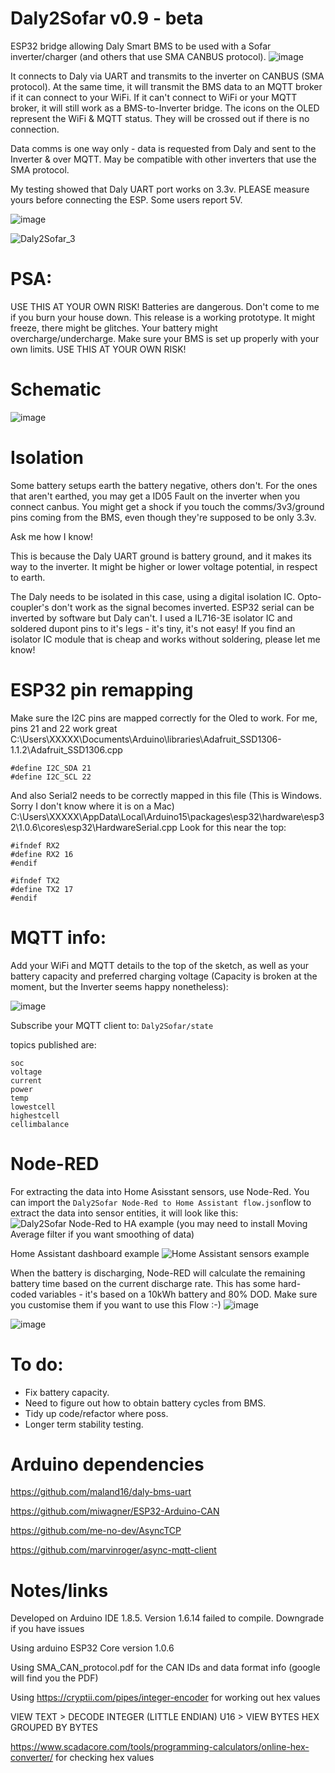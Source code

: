 # Daly2Sofar v0.9 - beta
ESP32 bridge allowing Daly Smart BMS to be used with a Sofar inverter/charger (and others that use SMA CANBUS protocol).
![image](https://user-images.githubusercontent.com/43951291/164516928-52ea70e6-35d5-4c46-9d18-d0e2efe84e6b.png)


It connects to Daly via UART and transmits to the inverter on CANBUS (SMA protocol).
At the same time, it will transmit the BMS data to an MQTT broker if it can connect to your WiFi.
If it can't connect to WiFi or your MQTT broker, it will still work as a BMS-to-Inverter bridge.
The icons on the OLED represent the WiFi & MQTT status. They will be crossed out if there is no connection.

Data comms is one way only - data is requested from Daly and sent to the Inverter & over MQTT.
May be compatible with other inverters that use the SMA protocol.

My testing showed that Daly UART port works on 3.3v. PLEASE measure yours before connecting the ESP. Some users report 5V.

![image](https://user-images.githubusercontent.com/43951291/164516992-e57eed06-884a-4738-b35d-9d546e7b2dab.png)

![Daly2Sofar_3](https://user-images.githubusercontent.com/43951291/164450894-d7f85e7a-e5d1-40e6-8250-39d048bfd524.jpg)



# PSA:
USE THIS AT YOUR OWN RISK!
Batteries are dangerous. Don't come to me if you burn your house down.
This release is a working prototype. It might freeze, there might be glitches. Your battery might overcharge/undercharge. Make sure your BMS is set up properly with your own limits.
USE THIS AT YOUR OWN RISK!

# Schematic
![image](https://user-images.githubusercontent.com/43951291/164475730-a8ae568a-6bad-427c-bce5-01f2ea579785.png)


# Isolation
Some battery setups earth the battery negative, others don't.
For the ones that aren't earthed, you may get a ID05 Fault on the inverter when you connect canbus.
You might get a shock if you touch the comms/3v3/ground pins coming from the BMS, even though they're supposed to be only 3.3v.

Ask me how I know!

This is because the Daly UART ground is battery ground, and it makes its way to the inverter.
It might be higher or lower voltage potential, in respect to earth.

The Daly needs to be isolated in this case, using a digital isolation IC.
Opto-coupler's don't work as the signal becomes inverted. ESP32 serial can be inverted by software but Daly can't.
I used a IL716-3E isolator IC and soldered dupont pins to it's legs - it's tiny, it's not easy!
If you find an isolator IC module that is cheap and works without soldering, please let me know!


# ESP32 pin remapping
Make sure the I2C pins are mapped correctly for the Oled to work. For me, pins 21 and 22 work great
C:\Users\XXXXX\Documents\Arduino\libraries\Adafruit_SSD1306-1.1.2\Adafruit_SSD1306.cpp
```
#define I2C_SDA 21
#define I2C_SCL 22
```

And also Serial2 needs to be correctly mapped in this file (This is Windows. Sorry I don't know where it is on a Mac)
C:\Users\XXXXX\AppData\Local\Arduino15\packages\esp32\hardware\esp32\1.0.6\cores\esp32\HardwareSerial.cpp
Look for this near the top:
```
#ifndef RX2
#define RX2 16
#endif

#ifndef TX2
#define TX2 17
#endif
```


# MQTT info:
Add your WiFi and MQTT details to the top of the sketch, as well as your battery capacity and preferred charging voltage (Capacity is broken at the moment, but the Inverter seems happy nonetheless):

![image](https://user-images.githubusercontent.com/43951291/164454052-098721e5-b45f-4cef-878d-7d6928e60f59.png)

Subscribe your MQTT client to:
```Daly2Sofar/state```

topics published are:
```
soc
voltage
current
power
temp
lowestcell
highestcell
cellimbalance
```

# Node-RED
For extracting the data into Home Asisstant sensors, use Node-Red. You can import the ```Daly2Sofar Node-Red to Home Assistant flow.json```flow to extract the data into sensor entities, it will look like this:
![Daly2Sofar Node-Red to HA example](https://user-images.githubusercontent.com/43951291/164437077-1af12d01-b174-4be1-bb78-2a273e6da55a.jpg)
(you may need to install Moving Average filter if you want smoothing of data)

Home Assistant dashboard example
![Home Assistant sensors example](https://user-images.githubusercontent.com/43951291/164439575-7c585c8e-12b4-412a-9ef5-60dd962c2ea7.jpg)

When the battery is discharging, Node-RED will calculate the remaining battery time based on the current discharge rate.
This has some hard-coded variables - it's based on a 10kWh battery and 80% DOD. Make sure you customise them if you want to use this Flow :-)
![image](https://user-images.githubusercontent.com/43951291/164440385-f34659a5-c4ad-48e3-82c1-d9a69adf85bb.png)

![image](https://user-images.githubusercontent.com/43951291/164440193-95620cbc-c11d-4a18-8acf-261b9363472a.png)


# To do:
- Fix battery capacity.
- Need to figure out how to obtain battery cycles from BMS.
- Tidy up code/refactor where poss.
- Longer term stability testing.

# Arduino dependencies

https://github.com/maland16/daly-bms-uart

https://github.com/miwagner/ESP32-Arduino-CAN

https://github.com/me-no-dev/AsyncTCP

https://github.com/marvinroger/async-mqtt-client

# Notes/links

Developed on Arduino IDE 1.8.5. Version 1.6.14 failed to compile. Downgrade if you have issues

Using arduino ESP32 Core version 1.0.6

Using SMA_CAN_protocol.pdf for the CAN IDs and data format info (google will find you the PDF)

Using https://cryptii.com/pipes/integer-encoder for working out hex values

VIEW TEXT > DECODE INTEGER (LITTLE ENDIAN) U16 > VIEW BYTES HEX GROUPED BY BYTES

https://www.scadacore.com/tools/programming-calculators/online-hex-converter/ for checking hex values
